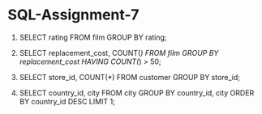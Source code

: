 # SQL-Assignment-7
1.	SELECT rating FROM film 
GROUP BY rating;

2.	SELECT replacement_cost, COUNT(*) FROM film
GROUP BY replacement_cost
HAVING COUNT(*) > 50;

3.	SELECT store_id, COUNT(*) FROM customer
GROUP BY store_id;

4.	SELECT country_id, city FROM city
GROUP BY country_id, city
ORDER BY country_id DESC 
LIMIT 1;

